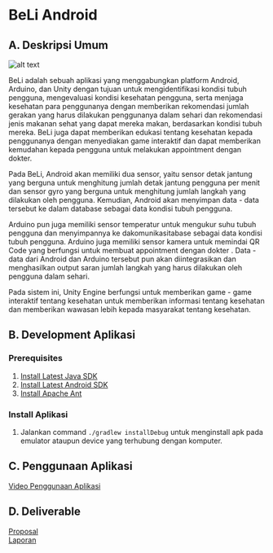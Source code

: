 # BeLi Android

## A. Deskripsi Umum

![alt text](https://drive.google.com/uc?export=view&id=1ji3Jlm3u6425zcdmgUOPzS9C84O6ZYSh)

BeLi adalah sebuah aplikasi yang menggabungkan platform Android, Arduino, dan Unity dengan tujuan untuk mengidentifikasi kondisi tubuh pengguna, mengevaluasi kondisi kesehatan pengguna, serta menjaga kesehatan para penggunanya dengan memberikan rekomendasi jumlah gerakan yang harus dilakukan penggunanya dalam sehari dan rekomendasi jenis makanan sehat yang dapat mereka makan, berdasarkan kondisi tubuh mereka. BeLi juga dapat memberikan edukasi tentang kesehatan kepada penggunanya dengan menyediakan game interaktif dan dapat memberikan kemudahan kepada pengguna untuk melakukan appointment dengan dokter.

Pada BeLi, Android akan memiliki dua sensor, yaitu sensor detak jantung yang berguna untuk menghitung jumlah detak jantung pengguna per menit dan sensor gyro yang berguna untuk menghitung jumlah langkah yang dilakukan oleh pengguna. Kemudian, Android akan menyimpan data - data tersebut ke dalam database sebagai data kondisi tubuh pengguna.

Arduino pun juga memiliki sensor temperatur untuk mengukur suhu tubuh pengguna dan menyimpannya ke dakomunikasitabase sebagai data kondisi tubuh pengguna. Arduino juga memiliki sensor kamera untuk memindai QR Code yang berfungsi untuk membuat appointment dengan dokter . Data - data dari Android dan Arduino tersebut pun akan diintegrasikan dan menghasilkan output saran jumlah langkah yang harus dilakukan oleh pengguna dalam sehari.

Pada sistem ini, Unity Engine berfungsi untuk memberikan game - game interaktif tentang kesehatan untuk memberikan informasi tentang kesehatan dan memberikan wawasan lebih kepada masyarakat tentang kesehatan.

## B. Development Aplikasi

### Prerequisites
1. [Install Latest Java SDK](https://www.oracle.com/technetwork/java/javase/downloads/jdk8-downloads-2133151.html)
2. [Install Latest Android SDK](https://developer.android.com/studio/install)
3. [Install Apache Ant](http://ant.apache.org/)

### Install Aplikasi
1. Jalankan command `./gradlew installDebug` untuk menginstall apk pada emulator ataupun device yang terhubung dengan komputer.

## C. Penggunaan Aplikasi
[Video Penggunaan Aplikasi](https://www.youtube/com)

## D. Deliverable
[Proposal](https://drive.google.com/file/d/1Y7Ux3YUFwZuOxJE7uHQxdJ02Y3zDQnk1/view?usp=sharing) <br />
[Laporan](https://docs.google.com/document/d/1QJjzUlu202ThwhrDmBorzTN7u4u27Eb1zSuiVLmP--w/edit?usp=sharing) <br />